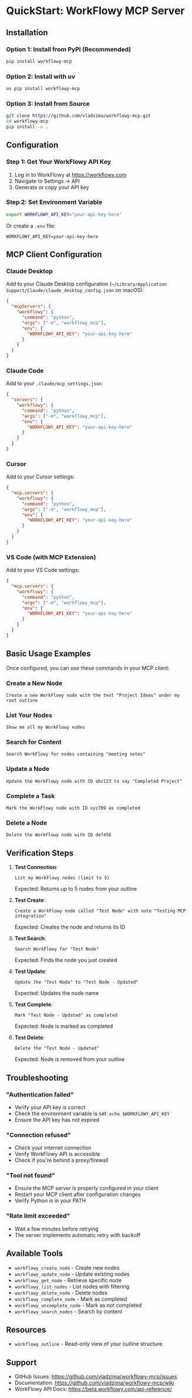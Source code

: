 # QuickStart: WorkFlowy MCP Server

## Installation

### Option 1: Install from PyPI (Recommended)
```bash
pip install workflowy-mcp
```

### Option 2: Install with uv
```bash
uv pip install workflowy-mcp
```

### Option 3: Install from Source
```bash
git clone https://github.com/vladzima/workflowy-mcp.git
cd workflowy-mcp
pip install -e .
```

## Configuration

### Step 1: Get Your WorkFlowy API Key
1. Log in to WorkFlowy at https://workflowy.com
2. Navigate to Settings → API
3. Generate or copy your API key

### Step 2: Set Environment Variable
```bash
export WORKFLOWY_API_KEY="your-api-key-here"
```

Or create a `.env` file:
```
WORKFLOWY_API_KEY=your-api-key-here
```

## MCP Client Configuration

### Claude Desktop
Add to your Claude Desktop configuration (`~/Library/Application Support/Claude/claude_desktop_config.json` on macOS):

```json
{
  "mcpServers": {
    "workflowy": {
      "command": "python",
      "args": ["-m", "workflowy_mcp"],
      "env": {
        "WORKFLOWY_API_KEY": "your-api-key-here"
      }
    }
  }
}
```

### Claude Code
Add to your `.claude/mcp_settings.json`:

```json
{
  "servers": {
    "workflowy": {
      "command": "python",
      "args": ["-m", "workflowy_mcp"],
      "env": {
        "WORKFLOWY_API_KEY": "your-api-key-here"
      }
    }
  }
}
```

### Cursor
Add to your Cursor settings:

```json
{
  "mcp.servers": {
    "workflowy": {
      "command": "python",
      "args": ["-m", "workflowy_mcp"],
      "env": {
        "WORKFLOWY_API_KEY": "your-api-key-here"
      }
    }
  }
}
```

### VS Code (with MCP Extension)
Add to your VS Code settings:

```json
{
  "mcp.servers": {
    "workflowy": {
      "command": "python",
      "args": ["-m", "workflowy_mcp"],
      "env": {
        "WORKFLOWY_API_KEY": "your-api-key-here"
      }
    }
  }
}
```

## Basic Usage Examples

Once configured, you can use these commands in your MCP client:

### Create a New Node
```
Create a new WorkFlowy node with the text "Project Ideas" under my root outline
```

### List Your Nodes
```
Show me all my WorkFlowy nodes
```

### Search for Content
```
Search WorkFlowy for nodes containing "meeting notes"
```

### Update a Node
```
Update the WorkFlowy node with ID abc123 to say "Completed Project"
```

### Complete a Task
```
Mark the WorkFlowy node with ID xyz789 as completed
```

### Delete a Node
```
Delete the WorkFlowy node with ID def456
```

## Verification Steps

1. **Test Connection**:
   ```
   List my WorkFlowy nodes (limit to 5)
   ```
   Expected: Returns up to 5 nodes from your outline

2. **Test Create**:
   ```
   Create a WorkFlowy node called "Test Node" with note "Testing MCP integration"
   ```
   Expected: Creates the node and returns its ID

3. **Test Search**:
   ```
   Search WorkFlowy for "Test Node"
   ```
   Expected: Finds the node you just created

4. **Test Update**:
   ```
   Update the "Test Node" to "Test Node - Updated"
   ```
   Expected: Updates the node name

5. **Test Complete**:
   ```
   Mark "Test Node - Updated" as completed
   ```
   Expected: Node is marked as completed

6. **Test Delete**:
   ```
   Delete the "Test Node - Updated"
   ```
   Expected: Node is removed from your outline

## Troubleshooting

### "Authentication failed"
- Verify your API key is correct
- Check the environment variable is set: `echo $WORKFLOWY_API_KEY`
- Ensure the API key has not expired

### "Connection refused"
- Check your internet connection
- Verify WorkFlowy API is accessible
- Check if you're behind a proxy/firewall

### "Tool not found"
- Ensure the MCP server is properly configured in your client
- Restart your MCP client after configuration changes
- Verify Python is in your PATH

### "Rate limit exceeded"
- Wait a few minutes before retrying
- The server implements automatic retry with backoff

## Available Tools

- `workflowy_create_node` - Create new nodes
- `workflowy_update_node` - Update existing nodes
- `workflowy_get_node` - Retrieve specific node
- `workflowy_list_nodes` - List nodes with filtering
- `workflowy_delete_node` - Delete nodes
- `workflowy_complete_node` - Mark as completed
- `workflowy_uncomplete_node` - Mark as not completed
- `workflowy_search_nodes` - Search by content

## Resources

- `workflowy_outline` - Read-only view of your outline structure

## Support

- GitHub Issues: https://github.com/vladzima/workflowy-mcp/issues
- Documentation: https://github.com/vladzima/workflowy-mcp/wiki
- WorkFlowy API Docs: https://beta.workflowy.com/api-reference/